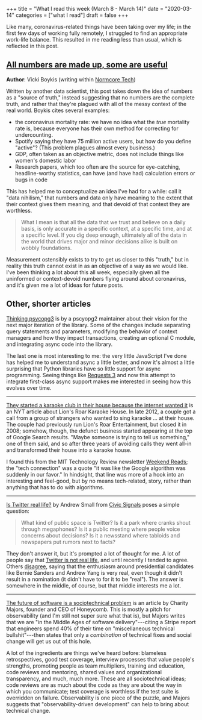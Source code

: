 +++
title = "What I read this week (March 8 - March 14)"
date = "2020-03-14"
categories = ["what I read"]
draft = false
+++

Like many, coronavirus-related things have been taking over my life; in the first few days of working fully remotely, I struggled to find an appropriate work-life balance. This resulted in me reading less than usual, which is reflected in this post.

<!--more-->

## [All numbers are made up, some are useful](https://vicki.substack.com/p/all-numbers-are-made-up-some-are)
**Author**: Vicki Boykis (writing within [Normcore Tech](https://vicki.substack.com/))

Written by another data scientist, this post takes down the idea of numbers as a "source of truth," instead suggesting that no numbers are the complete truth, and rather that they're plagued with all of the messy context of the real world. Boykis cites several examples:

 * the coronavirus mortality rate: we have no idea what the *true* mortality rate is, because everyone has their own method for correcting for undercounting.
 * Spotify saying they have 75 million active users, but how do you define "active"? (This problem plagues almost every business.)
 * GDP, often taken as an objective metric, does not include things like women's domestic labor
 * Research papers, which too often are the source for eye-catching, headline-worthy statistics, can have (and have had) calculation errors or bugs in code

This has helped me to conceptualize an idea I've had for a while: call it "data nihilism," that numbers and data only have meaning to the extent that their context gives them meaning, and that devoid of that context they are worthless.

> What I mean is that all the data that we trust and believe on a daily basis, is only accurate in a specific context, at a specific time, and at a specific level. If you dig deep enough, ultimately all of the data in the world that drives major and minor decisions alike is built on wobbly foundations.

Measurement ostensibly exists to try to get us closer to this "truth," but in reality this truth cannot exist in as an objective of a way as we would like. I've been thinking a lot about this all week, especially given all the uninformed or context-devoid numbers flying around about coronavirus, and it's given me a lot of ideas for future posts.


## Other, shorter articles
[Thinking psycopg3](https://www.varrazzo.com/blog/2020/03/06/thinking-psycopg3) is by a pscyopg2 maintainer about their vision for the next major iteration of the library. Some of the changes include separating query statements and parameters, modifying the behavior of context managers and how they impact transactions, creating an optional C module, and integrating async code into the library.

The last one is most interesting to me: the very little JavaScript I've done has helped me to understand async a little better, and now it's almost a little surprising that Python libraries have so little support for async programming. Seeing things like [Requests 3](http://3.python-requests.org/) and now this attempt to integrate first-class async support makes me interested in seeing how this evolves over time.

---

[They started a karaoke club in their house because the internet wanted it](https://www.nytimes.com/2020/03/05/nyregion/karaoke-nyc-lions-roar.html) is an NYT article about Lion's Roar Karaoke House. In late 2012, a couple got a call from a group of strangers who wanted to sing karaoke ... at their house. The couple had previously run Lion's Roar Entertainment, but closed it in 2008; somehow, though, the defunct business started appearing at the top of Google Search results. "Maybe someone is trying to tell us something," one of them said, and so after three years of avoiding calls they went all-in and transformed their house into a karaoke house.

I found this from the MIT Technology Review newsletter [Weekend Reads](https://forms.technologyreview.com/weekend-reads/); the "tech connection" was a quote "it was like the Google algorithm was suddenly in our favor." In hindsight, that line was more of a hook into an interesting and feel-good, but by no means tech-related, story, rather than anything that has to do with algorithms.

---

[Is Twitter real life?](https://civicsignals.substack.com/p/1-is-twitter-real-life) by Andrew Small from [Civic Signals](https://www.civicsignals.io/) poses a simple question:

> What kind of public space is Twitter? Is it a park where cranks shout through megaphones? Is it a public meeting where people voice concerns about decisions? Is it a newsstand where tabloids and newspapers put rumors next to facts?

They don't answer it, but it's prompted a lot of thought for me. A lot of people say that [Twitter is not real life](https://www.theatlantic.com/international/archive/2020/01/jeremy-corbyn-labour-twitter-primary/604690/), and until recently I tended to agree. Others [disagree](https://www.nytimes.com/2020/02/19/opinion/twitter-debates-real-life.html), saying that the enthusiasm around presidential candidates like Bernie Sanders and Andrew Yang is very real, even though it didn't result in a nomination (it didn't have to for it to be "real"). The answer is somewhere in the middle, of course, but that middle interests me a lot.

---

[The future of software is a sociotechnical problem](https://www.honeycomb.io/blog/the-future-of-software-is-a-sociotechnical-problem/) is an article by Charity Majors, founder and CEO of Honeycomb. This is mostly a pitch for observability (and I'm still not super sure what that is), but Majors writes that we are "in the Middle Ages of software delivery"---citing a Stripe report that engineers spend 40% of their time on "miscellaneous technical bullshit"---then states that only a *combination* of technical fixes and social change will get us out of this hole.

A lot of the ingredients are things we've heard before: blameless retrospectives, good test coverage, interview processes that value people's strengths, promoting people as team multipliers, training and education, code reviews and mentoring, shared values and organizational transparency, and much, much more. These are all sociotechnical ideas; code reviews are as much about the code as they are about the way in which you communicate; test coverage is worthless if the test suite is overridden on failure. Observability is one piece of the puzzle, and Majors suggests that "observability-driven development" can help to bring about technical change.
